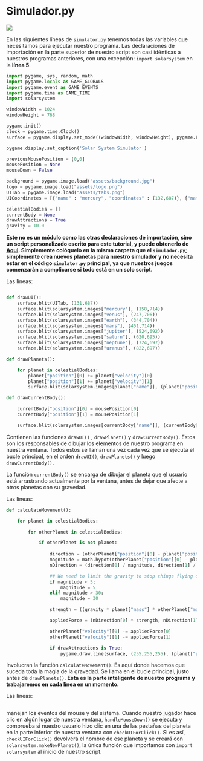 # Simulador.py

![](https://media.giphy.com/media/3o6ZtlX2L2kuaO1rhu/giphy.gif)

En las siguientes líneas de `simulator.py` tenemos todas las variables que necesitamos para ejecutar nuestro programa. Las declaraciones de importación en la parte superior de nuestro script son casi idénticas a nuestros programas anteriores, con una excepción: `import solarsystem` en la **línea 5**. 

```python 
import pygame, sys, random, math
import pygame.locals as GAME_GLOBALS
import pygame.event as GAME_EVENTS
import pygame.time as GAME_TIME
import solarsystem

windowWidth = 1024
windowHeight = 768

pygame.init()
clock = pygame.time.Clock()
surface = pygame.display.set_mode((windowWidth, windowHeight), pygame.FULLSCREEN)

pygame.display.set_caption('Solar System Simulator')

previousMousePosition = [0,0]
mousePosition = None
mouseDown = False

background = pygame.image.load("assets/background.jpg")
logo = pygame.image.load("assets/logo.png")
UITab = pygame.image.load("assets/tabs.png")
UICoordinates = [{"name" : "mercury", "coordinates" : (132,687)}, {"name" : "venus", "coordinates" : (229,687)}, {"name" : "earth", "coordinates" : (326,687)}, {"name" : "mars", "coordinates" : (423,687)}, {"name" : "jupiter", "coordinates" : (520,687)}, {"name" : "saturn", "coordinates" : (617,687)}, {"name" : "neptune", "coordinates" : (713,687)}, {"name" : "uranus", "coordinates" : (810,687)}]

celestialBodies = []
currentBody = None
drawAttractions = True
gravity = 10.0
```
**Este no es un módulo como las otras declaraciones de importación, sino un script personalizado escrito para este tutorial, y puede obtenerlo de [Aqui](https://github.com/Ezzzzzzzzzzzzzz/Taller_PyG/blob/pyg_partII/PracticasPyG/Practica6/solarsystem.py). Simplemente colóquelo en la misma carpeta que el `simulador.py`; simplemente crea nuevos planetas para nuestro simulador y no necesita estar en el código `simulator.py` principal, ya que nuestros juegos comenzarán a complicarse si todo está en un solo script.**

Las líneas:
```python

def drawUI():
	surface.blit(UITab, (131,687))
	surface.blit(solarsystem.images["mercury"], (158,714))
	surface.blit(solarsystem.images["venus"], (247,706))
	surface.blit(solarsystem.images["earth"], (344,704))
	surface.blit(solarsystem.images["mars"], (451,714))
	surface.blit(solarsystem.images["jupiter"], (524,692))
	surface.blit(solarsystem.images["saturn"], (620,695))
	surface.blit(solarsystem.images["neptune"], (724,697))
	surface.blit(solarsystem.images["uranus"], (822,697))

def drawPlanets():

	for planet in celestialBodies:
		planet["position"][0] += planet["velocity"][0]
		planet["position"][1] += planet["velocity"][1]
		surface.blit(solarsystem.images[planet["name"]], (planet["position"][0] - planet["radius"], planet["position"][1] - planet["radius"]))

def drawCurrentBody():

	currentBody["position"][0] = mousePosition[0]
	currentBody["position"][1] = mousePosition[1]

	surface.blit(solarsystem.images[currentBody["name"]], (currentBody["position"][0] - currentBody["radius"], currentBody["position"][1] - currentBody["radius"]))
```

Contienen las funciones `drawUI()` , `drawPlanet()` y `drawCurrentBody()`. Estos son los responsables de dibujar los elementos de nuestro programa en nuestra ventana. Todos estos se llaman una vez cada vez que se ejecuta el bucle principal, en el orden `drawUI()`, `drawPlanets()` y luego `drawCurrentBody()`.

La función `currentBody()` se encarga de dibujar el planeta que el usuario está arrastrando actualmente por la ventana, antes de dejar que afecte a otros planetas con su gravedad.

Las líneas:
```python
def calculateMovement():

	for planet in celestialBodies:

		for otherPlanet in celestialBodies:

			if otherPlanet is not planet:
				
				direction = (otherPlanet["position"][0] - planet["position"][0], otherPlanet["position"][1] - planet["position"][1]) # The difference in the X, Y coordinates of the objects
				magnitude = math.hypot(otherPlanet["position"][0] - planet["position"][0], otherPlanet["position"][1] - planet["position"][1]) # The distance between the two objects
				nDirection = (direction[0] / magnitude, direction[1] / magnitude) # Normalised Vector pointing in the direction of the force

				## We need to limit the gravity to stop things flying off to infinity... and beyond!
				if magnitude < 5:
					magnitude = 5
				elif magnitude > 30:
					magnitude = 30

				strength = ((gravity * planet["mass"] * otherPlanet["mass"]) / (magnitude * magnitude)) / otherPlanet["mass"] # How strong should the attraction be?

				appliedForce = (nDirection[0] * strength, nDirection[1] * strength)

				otherPlanet["velocity"][0] -= appliedForce[0]
				otherPlanet["velocity"][1] -= appliedForce[1]

				if drawAttractions is True:
					pygame.draw.line(surface, (255,255,255), (planet["position"][0],planet["position"][1]), (otherPlanet["position"][0],otherPlanet["position"][1]), 1)
```

Involucran la función `calculateMovement()`. Es aquí donde hacemos que suceda toda la magia de la gravedad. Se llama en el bucle principal, justo antes de `drawPlanets()`. **Esta es la parte inteligente de nuestro programa y trabajaremos en cada línea en un momento.**

Las líneas:
```python


```
manejan los eventos del mouse y del sistema. Cuando nuestro jugador hace clic en algún lugar de nuestra ventana, `handleMouseDown()` se ejecuta y comprueba si nuestro usuario hizo clic en una de las pestañas del planeta en la parte inferior de nuestra ventana con `checkUIForClick()`. Si es así, `checkUIForClick()` devolverá el nombre de ese planeta y se creará con `solarsystem.makeNewPlanet()`, la única función que importamos con `import solarsystem` al inicio de nuestro script.
<!--stackedit_data:
eyJoaXN0b3J5IjpbLTExNjAyMTM5NjUsMTk0ODk5OTE3OSw2OT
g5NzYwMDgsLTE1OTU4NjQwMzMsNTA5Nzc5NjI1LDQ4NjE3OTg5
NywtNjU4Mjg5MDk2LDc3NTgxMjI2XX0=
-->